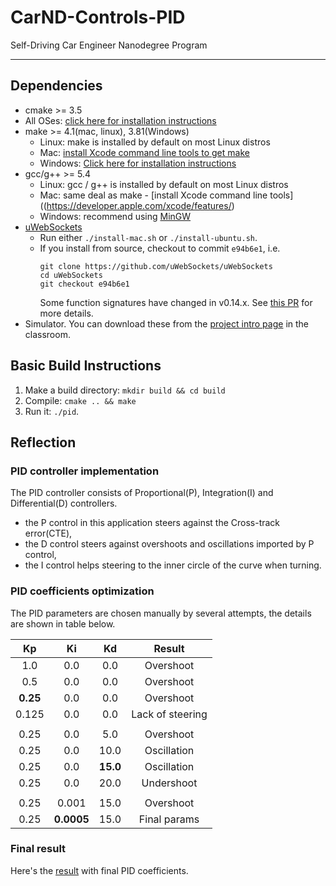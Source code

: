 # CarND-Controls-PID
Self-Driving Car Engineer Nanodegree Program

---

## Dependencies

* cmake >= 3.5
 * All OSes: [click here for installation instructions](https://cmake.org/install/)
* make >= 4.1(mac, linux), 3.81(Windows)
  * Linux: make is installed by default on most Linux distros
  * Mac: [install Xcode command line tools to get make](https://developer.apple.com/xcode/features/)
  * Windows: [Click here for installation instructions](http://gnuwin32.sourceforge.net/packages/make.htm)
* gcc/g++ >= 5.4
  * Linux: gcc / g++ is installed by default on most Linux distros
  * Mac: same deal as make - [install Xcode command line tools]((https://developer.apple.com/xcode/features/)
  * Windows: recommend using [MinGW](http://www.mingw.org/)
* [uWebSockets](https://github.com/uWebSockets/uWebSockets)
  * Run either `./install-mac.sh` or `./install-ubuntu.sh`.
  * If you install from source, checkout to commit `e94b6e1`, i.e.
    ```
    git clone https://github.com/uWebSockets/uWebSockets 
    cd uWebSockets
    git checkout e94b6e1
    ```
    Some function signatures have changed in v0.14.x. See [this PR](https://github.com/udacity/CarND-MPC-Project/pull/3) for more details.
* Simulator. You can download these from the [project intro page](https://github.com/udacity/self-driving-car-sim/releases) in the classroom.

## Basic Build Instructions

1. Make a build directory: `mkdir build && cd build`
2. Compile: `cmake .. && make`
3. Run it: `./pid`. 

## Reflection

### PID controller implementation

The PID controller consists of Proportional(P), Integration(I) and Differential(D) controllers.

* the P control in this application steers against the Cross-track error(CTE),
* the D control steers against overshoots and oscillations imported by P control,
* the I control helps steering to the inner circle of the curve when turning.

### PID coefficients optimization

The PID parameters are chosen manually by several attempts, the details are shown in table below.

|     Kp     |     Ki     |     Kd    |   Result  |   
|:--------------:|:--------------:|:-------------:|:----------:|
|    1.0      |     0.0     |   0.0    |   Overshoot |
|    0.5      |     0.0     |   0.0    |   Overshoot |
|  **0.25**   |     0.0     |   0.0    |   Overshoot |
|    0.125     |     0.0     |   0.0    |   Lack of steering |
| | | | |
|    0.25      |     0.0     |   5.0    |   Overshoot |
|    0.25      |     0.0     |   10.0    |   Oscillation |
|    0.25      |     0.0     | **15.0**   |   Oscillation |
|    0.25      |     0.0     |   20.0    |   Undershoot |
| | | | |
|    0.25      |     0.001    |   15.0    |   Overshoot  |
|    0.25      |  **0.0005**  |   15.0    |   Final params |

### Final result

Here's the [result](./video/output_project_video.mp4) with final PID coefficients.